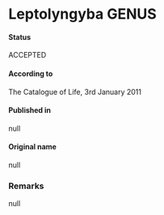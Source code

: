 Leptolyngyba GENUS
=======

#### Status
ACCEPTED

#### According to
The Catalogue of Life, 3rd January 2011

#### Published in
null

#### Original name
null

### Remarks
null